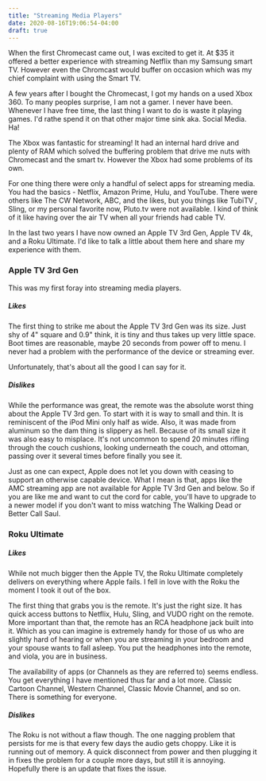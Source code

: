 ```yaml
---
title: "Streaming Media Players"
date: 2020-08-16T19:06:54-04:00
draft: true
---
```


When the first Chromecast came out, I was excited to get it. At $35 it offered a better experience with streaming Netflix than my Samsung smart TV. However even the Chromcast would buffer on occasion which was my chief complaint with using the Smart TV. 

A few years after I bought the Chromecast, I got my hands on a used Xbox 360. To many peoples surprise, I am not a gamer. I never have been. Whenever I have free time, the last thing I want to do is waste it playing games. I'd rathe spend it on that other major time sink aka. Social Media. Ha! 

The Xbox was fantastic for streaming! It had an internal hard drive and plenty of RAM which solved the buffering problem that drive me nuts with Chromecast and the smart tv. However the Xbox had some problems of its own. 

For one thing there were only a handful of select apps for streaming media. You had the basics - Netflix, Amazon Prime, Hulu, and YouTube. There were others like The CW Network, ABC, and the likes, but you things like TubiTV , Sling, or my personal favorite now, Pluto.tv were not available. I kind of think of it like having over the air TV when all your friends had cable TV. 

In the last two years I have now owned an Apple TV 3rd Gen, Apple TV 4k, and a Roku Ultimate. I'd like to talk a little about them here and share my experience with them. 

### Apple TV 3rd Gen

This was my first foray into streaming media players. 

##### Likes

The first thing to strike me about the Apple TV 3rd Gen was its size. Just shy of 4" square and 0.9" think, it is tiny and thus takes up very little space. Boot times are reasonable, maybe 20 seconds from power off to menu. I never had a problem with the performance of the device or streaming ever. 

Unfortunately, that's about all the good I can say for it.

##### Dislikes

While the performance was great, the remote was the absolute worst thing about the Apple TV 3rd gen. To start with it is way to small and thin. It is reminiscent of the iPod Mini only half as wide. Also, it was made from aluminum so the dam thing is slippery as hell. Because of its small size it was also easy to misplace. It's not uncommon to spend 20 minutes rifling through the couch cushions, looking underneath the couch, and ottoman, passing over it several times before finally you see it. 

Just as one can expect, Apple does not let you down with ceasing to support an otherwise capable device. What I mean is that, apps like the AMC streaming app are not available for Apple TV 3rd Gen and below. So if you are like me and want to cut the cord for cable, you'll have to upgrade to a newer model if you don't want to miss watching The Walking Dead or Better Call Saul. 



### Roku Ultimate

##### Likes

While not much bigger then the Apple TV, the Roku Ultimate completely delivers on everything where Apple fails. I fell in love with the Roku the moment I took it out of the box. 

The first thing that grabs you is the remote. It's just the right size. It has quick access buttons to Netflix, Hulu, Sling, and VUDO right on the remote. More important than that, the remote has an RCA headphone jack built into it. Which as you can imagine is extremely handy for those of us who are slightly hard of hearing or when you are streaming in your bedroom and your spouse wants to fall asleep. You put the headphones into the remote, and viola, you are in business. 

The availability of apps (or Channels as they are referred to) seems endless. You get everything I have mentioned thus far and a lot more. Classic Cartoon Channel, Western Channel, Classic Movie Channel, and so on. There is something for everyone.

##### Dislikes

The Roku is not without a flaw though. The one nagging problem that persists for me is that every few days the audio gets choppy. Like it is running out of memory. A quick disconnect from power and then plugging it in fixes the problem for a couple more days, but still it is annoying. Hopefully there is an update that fixes the issue. 



